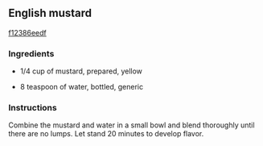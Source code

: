 ## English mustard

[f12386eedf](http://cooking.nytimes.com/recipes/2566)

### Ingredients

 - 1/4 cup of mustard, prepared, yellow

 - 8 teaspoon of water, bottled, generic

### Instructions

Combine the mustard and water in a small bowl and blend thoroughly until there are no lumps. Let stand 20 minutes to develop flavor.